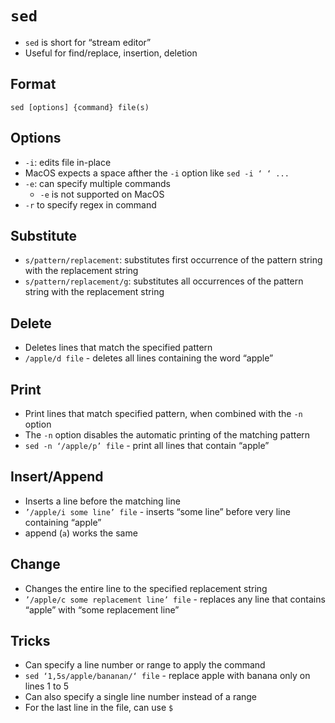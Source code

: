 # `sed`

* `sed` is short for “stream editor”
* Useful for find/replace, insertion, deletion

## Format
`sed [options] {command} file(s)`

## Options
* `-i`: edits file in-place
* MacOS expects a space afther the `-i` option like `sed -i ‘ ‘ ...`
* `-e`: can specify multiple commands
  * `-e` is not supported on MacOS
* `-r` to specify regex in command

## Substitute
* `s/pattern/replacement`: substitutes first occurrence of the pattern string with the replacement string
* `s/pattern/replacement/g`: substitutes all occurrences of the pattern string with the replacement string

## Delete
* Deletes lines that match the specified pattern
* `/apple/d file` - deletes all lines containing the word “apple”

## Print
* Print lines that match specified pattern, when combined with the `-n` option
* The `-n` option disables the automatic printing of the matching pattern
* `sed -n ‘/apple/p’ file` - print all lines that contain “apple”

## Insert/Append
* Inserts a line before the matching line
* `’/apple/i some line’ file` - inserts “some line” before very line containing “apple”
* append (`a`) works the same

## Change
* Changes the entire line to the specified replacement string
* `’/apple/c some replacement line’ file` - replaces any line that contains “apple” with “some replacement line”

## Tricks
* Can specify a line number or range to apply the command
* `sed ‘1,5s/apple/bananan/‘ file` - replace apple with banana only on lines 1 to 5
* Can also specify a single line number instead of a range
* For the last line in the file, can use `$`


